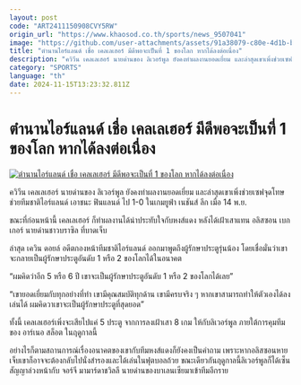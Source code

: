 ```yaml
---
layout: post
code: "ART2411150908CVY5RW"
origin_url: "https://www.khaosod.co.th/sports/news_9507041"
image: "https://github.com/user-attachments/assets/91a38079-c80e-4d1b-bac7-2f0dbf968f08"
title: "ตำนานไอร์แลนด์ เชื่อ เคลเลเฮอร์ มีดีพอจะเป็นที่ 1 ของโลก หากได้ลงต่อเนื่อง"
description: "ควิวีน เคลเลเฮอร์ นายด่านของ ลิเวอร์พูล ยังคงทำผลงานยอดเยี่ยม และล่าสุดเขาเพิ่งช่วยเซฟจุดโทษ ช่วยทีมชาติไอร์แลนด์ เอาชนะ ฟินแลนด์ ไป 1-0 ในเกมยูฟ่า"
category: "SPORTS"
language: "th"
date: 2024-11-15T13:23:32.811Z
---
```


# ตำนานไอร์แลนด์ เชื่อ เคลเลเฮอร์ มีดีพอจะเป็นที่ 1 ของโลก หากได้ลงต่อเนื่อง

[![ตำนานไอร์แลนด์ เชื่อ เคลเลเฮอร์ มีดีพอจะเป็นที่ 1 ของโลก หากได้ลงต่อเนื่อง](https://www.khaosod.co.th/wpapp/uploads/2024/11/do.jpg "ตำนานไอร์แลนด์ เชื่อ เคลเลเฮอร์ มีดีพอจะเป็นที่ 1 ของโลก หากได้ลงต่อเนื่อง")](https://www.khaosod.co.th/wpapp/uploads/2024/11/do.jpg)

ควิวีน เคลเลเฮอร์ นายด่านของ ลิเวอร์พูล ยังคงทำผลงานยอดเยี่ยม และล่าสุดเขาเพิ่งช่วยเซฟจุดโทษ ช่วยทีมชาติไอร์แลนด์ เอาชนะ ฟินแลนด์ ไป 1-0 ในเกมยูฟ่า เนชันส์ ลีก เมื่อ 14 พ.ย.

ขณะที่ก่อนหน้านี้ เคลเลเฮอร์ ก็ทำผลงานได้น่าประทับใจกับหงส์แดง หลังได้เฝ้าเสาแทน อลิสซอน เบกเกอร์ นายด่านชาวบราซิล ที่บาดเจ็บ

ล่าสุด เควิน ดอยล์ อดีตกองหน้าทีมชาติไอร์แลนด์ ออกมาพูดถึงผู้รักษาประตูรุ่นน้อง โดยเชื่อมั่นว่าเขาจะกลายเป็นผู้รักษาประตูอันดับ 1 หรือ 2 ของโลกได้ในอนาคต

“ผมคิดว่าอีก 5 หรือ 6 ปี เขาจะเป็นผู้รักษาประตูอันดับ 1 หรือ 2 ของโลกได้เลย”

“เขายอดเยี่ยมกับทุกอย่างที่ทำ เขามีคุณสมบัติทุกด้าน เขามีครบจริง ๆ หากเขาสามารถทำให้ตัวเองได้ลงเล่นได้ ผมคิดวาเขาจะเป็นผู้รักษาประตูที่สุดยอด”

ทั้งนี้ เคลเลเฮอร์เพิ่งจะเสียไปแค่ 5 ประตู จากการลงเฝ้าเสา 8 เกม ให้กับลิเวอร์พูล ภายใต้การคุมทีมของ อาร์เนอ สล็อต ในฤดูกาลนี้

อย่างไรก็ตามสถานการณ์เรื่องอนาคตของเขากับทีมหงส์แดงก็ยังคงเป็นคำถาม เพราะหากอลิสซอนหายเจ็บเขาก็อาจจะต้องกลับไปนั่งสำรองและได้เล่นในฟุตบอลถ้วย ขณะเดียวกันฤดูกาลนี้ลิเวอร์พูลก็ได้เซ็นสัญญาล่วงหน้ากับ จอร์จี มามาร์ดาชวิลลี นายด่านของบาเลนเซียมาเข้าทีมอีกราย
